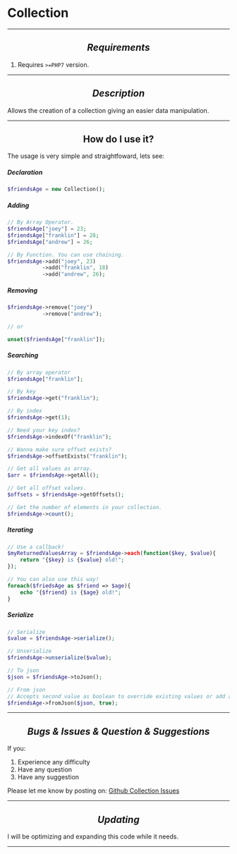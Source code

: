 # Collection
---

## <div align="center">_Requirements_</div>
1. Requires `>=PHP7` version.

---

## <div align="center">_Description_</div>
Allows the creation of a collection giving an easier data manipulation.

---

## <div align="center">How do I use it?</div>
The usage is very simple and straightfoward, lets see:

##### _Declaration_
```php
$friendsAge = new Collection();
```

##### _Adding_
```php
// By Array Operator.
$friendsAge["joey"] = 23;
$friendsAge["franklin"] = 28;
$friendsAge["andrew"] = 26;

// By Function. You can use chaining.
$friendsAge->add("joey", 23)
           ->add("franklin", 18)
           ->add("andrew", 26);

```

##### _Removing_
```php
$friendsAge->remove("joey")
           ->remove("andrew");

// or

unset($friendsAge["franklin"]);
```

##### _Searching_
```php
// By array operator
$friendsAge["franklin"];

// By key
$friendsAge->get("franklin");

// By index
$friendsAge->get(1);

// Need your key index?
$friendsAge->indexOf("franklin");

// Wanna make sure offset exists?
$friendsAge->offsetExists("franklin");

// Get all values as array.
$arr = $friendsAge->getAll();

// Get all offset values.
$offsets = $friendsAge->getOffsets();

// Get the number of elements in your collection.
$friendsAge->count();
```

##### _Iterating_
```php
// Use a callback!
$myReturnedValuesArray = $friendsAge->each(function($key, $value){
    return "{$key} is {$value} old!";
});

// You can also use this way!
foreach($friedsAge as $friend => $age){
    echo "{$friend} is {$age} old!";
}
```

##### _Serialize_
```php
// Serialize
$value = $friendsAge->serialize();

// Unserialize
$friendsAge->unserialize($value);

// To json
$json = $friendsAge->toJson();

// From json
// Accepts second value as boolean to override existing values or add as new.
$friendsAge->fromJson($json, true);
```
---

## <div align="center">_Bugs & Issues & Question & Suggestions_</div>
If you:
1. Experience any difficulty
2. Have any question
3. Have any suggestion

Please let me know by posting on: [Github Collection Issues](https://github.com/myeaaaah/Collection/issues)

---

## <div align="center">_Updating_</div>
I will be optimizing and expanding this code while it needs.

---
